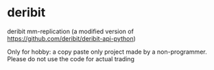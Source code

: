 # deribit
deribit mm-replication (a modified version of https://github.com/deribit/deribit-api-python)

Only for hobby: a copy paste only project made by a non-programmer. Please do not use the code for actual trading
